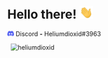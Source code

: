 # Hello there! <img src="https://raw.githubusercontent.com/Heliumdioxid/Heliumdioxid/master/wave.gif" width="30px">

<!---### 📎 Skills:
<p align="left">
  <img src="https://raw.githubusercontent.com/Heliumdioxid/Heliumdioxid/master/java.svg" height="40px" width="40px" >
  <img src="https://raw.githubusercontent.com/Heliumdioxid/Heliumdioxid/master/git.svg" height="40px" width="40px" >
  <img src="https://raw.githubusercontent.com/Heliumdioxid/Heliumdioxid/master/maven.svg" height="40px" width="40px" >
  <img src="https://raw.githubusercontent.com/Heliumdioxid/Heliumdioxid/master/mysql.svg" height="40px" width="40px" >
  <img src="https://raw.githubusercontent.com/Heliumdioxid/Heliumdioxid/master/mongodb.svg" height="40px" width="40px" >
</p>--->

<!---### ☎️ Contact:
- <img src="https://raw.githubusercontent.com/Heliumdioxid/Heliumdioxid/master/discord.svg" width="15px"> Discord **-** Heliumdioxid#3963

### 📒 Stats:--->
<img src="https://raw.githubusercontent.com/Heliumdioxid/Heliumdioxid/master/discord.svg" width="15px"> Discord **-** Heliumdioxid#3963
<p>
  &nbsp;
  <img src="https://github-readme-stats.vercel.app/api?username=heliumdioxid&show_icons=true&hide_border=true&locale=en" alt="heliumdioxid" />
</p>
